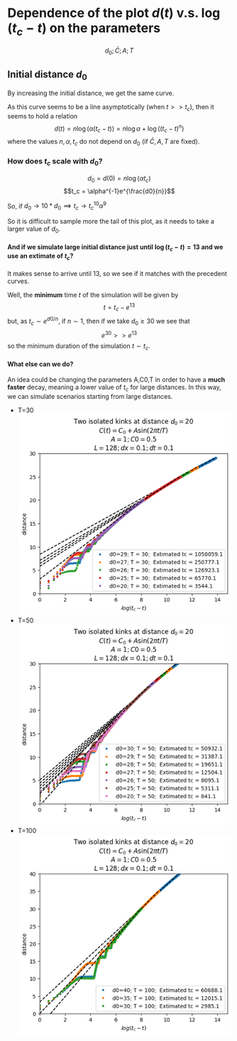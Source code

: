 # Dependence of the plot $d(t)$ v.s. $\log(t_c-t)$ on the parameters
$$d_0; \bar{C}; A; T$$

## Initial distance $d_0$
By increasing the initial distance, we get the same curve.

As this curve seems to be a line asymptotically (when $t>>t_c$), then it seems to hold a relation
$$d(t) = n\log(\alpha(t_c-t)) = n\log\alpha + \log((t_c-t)^n)$$
where the values $n, \alpha, t_c$ do not depend on $d_0$ (if $\bar{C}, A, T$ are fixed).
### How does $t_c$ scale with $d_0$?

$$d_0=d(0)=n\log(\alpha t_c)$$
$$t_c = \alpha^{-1}e^{\frac{d0}{n}}$$

So, if $d_0\rightarrow 10*d_0\implies t_c\rightarrow t_c^{10}\alpha^{9}$

So it is difficult to sample more the tail of this plot, as it needs to take a larger value of $d_0$.

#### And if we simulate large initial distance just until $\log(t_c-t) = 13$ and we use an extimate of $t_c$?
It makes sense to arrive until 13, so we see if it matches with the precedent curves.

Well, the **minimum** time $t$ of the simulation will be given by
$$t = t_c-e^{13}$$
but, as $t_c\sim e^{d0/n}$, if $n\sim 1$, then if we take $d_0\geq 30$ we see that
$$e^{30}>>e^{13}$$
so the minimum duration of the simulation $t\sim t_c$.

#### What else can we do?
An idea could be changing the parameters A,C0,T in order to have a **much faster** decay, meaning a lower value of $t_c$ for large distances.
In this way, we can simulate scenarios starting from large distances.
- T=30
![](d%20vs%20log%20t/longer_tail_bis.png?raw=true)
- T=50
![](d%20vs%20log%20t/long_tail_tris.png?raw=true)
- T=100
![](d%20vs%20log%20t/long_tail_quatris.png?raw=true)